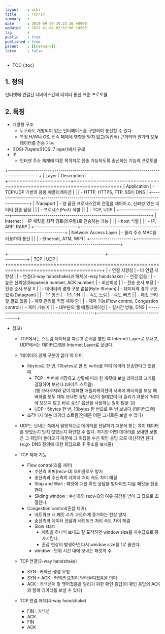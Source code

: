 ```yaml
---
layout    : wiki
title     : TCP/IP
summary   : 
date      : 2019-09-29 19:22:36 +0900
updated   : 2021-01-04 09:52:06 +0900
tag       : 
public    : true
published : true
parent    : [[network]]
latex     : false
---
```

* TOC
{:toc}

## 1. 정의
인터넷에 연결된 디바이스간의 데이터 통신 표준 프로토콜

## 2. 특징
- 개방형 구조
	- 누구라도 개방되어 있는 인터페이스를 구현하여 통신할 수 있다.
	- 특정 H/W나 OS, 접속 매체에 영향을 받지 않고(독립적) 근거리와 원거리 모두 데이터를 전송 가능
- [[OSI-7layers]]{OSI 7 layer}에서 유래
- IP
	- 인터넷 주소 체계에 따른 목적지로 전송 가능하도록 송신하는 기능의 프로토콜

+----------------------+----------------------------------------------------------------------+
| Layer                | Description                                                          |
+======================+======================================================================+
| Application          | - TCP/UDP 기반의 응용 애플리케이션                                   |
|                      | - HTTP, HTTPS, FTP, SSH, DNS                                         |
+----------------------+----------------------------------------------------------------------+
| Transport            | - 양 끝단 프로세스간의 연결을 제어하고, 신뢰성 있는 데이터 전송 담당 |
|                      | - 프로세스(Port) 식별                                                |
|                      | - TCP, UDP                                                           |
+----------------------+----------------------------------------------------------------------+
| Internet             | - IP 패킷을 최적 경로(라우팅)로 전송하는 기능                        |
|                      | - host 식별                                                          |
|                      | - IP, ARP, RARP                                                      |
+----------------------+----------------------------------------------------------------------+
| Network Access Layer | - 물리 주소 MAC을 이용하여 통신                                      |
|                      | - Ethernet, ATM, WIFI                                                |
+----------------------+----------------------------------------------------------------------+

+-------------------------------------------------+-------------------------------------+
| TCP                                             | UDP                                 |
+=================================================+=====================================+
| - 연결 지향성                                   | - 비 연결 지향성                    |
| - 연결(3-way handshake)과 해제(4-way handshake) | - 연결 없음                         |
| - 높은 신뢰성(Sequence number, ACK number)      | - 비신뢰성                          |
| - 전송 순서 보장                                | - 전송 순서 보장 X                  |
| - 데이터의 경계 구분 없음(Byte Stream)          | - 데이터의 경계 구분 있음(Datagram) |
| - 1:1 통신                                      | - 1:1, 1:N                          |
| - 속도 느림                                     | - 속도 빠름                         |
| - 패킷 관리할 필요 없음                         | - 패킷 관리를 직접 해야 함          |
| - 제어 기능(Flow control, Congestion control)   | - 제어 기능 X                       |
| - 대부분의 웹 애플리케이션                      | - 실시간 방송, DNS                  |
+-------------------------------------------------+-------------------------------------+

- 참고)
	- TCP에서는 스트림 데이터를 자르고 순서를 붙인 후 Internet Layer로 보내고, UDP에서는 데이터그램을 Internet Layer로 보낸다.
	- '데이터의 경계 구분이 없다'의 의미
		- 5bytes로 한 번, 10bytes로 한 번 write를 하여 데이터 전송한다고 했을 때
			- TCP : 버퍼에 저장하고 상황에 따라 한 패킷에 보낼 데이터의 크기를 결정하여 보낸다.(바이트 스트림)  
			  (웹 브라우저와 같이 대화형 애플리케이션이 서버에 메시지를 보낼 때 버퍼를 모두 채워 보내면 응답 시간이 쓸데없이 더 걸리기 때문에 '버퍼에 모으지 않고 바로 송신' 옵션을 사용하는 일이 많을 것) 
			- UDP : 5bytes 한 번, 10bytes 한 번으로 두 번 보낸다.(데이터그램)
		- 조각나지 않는 데이터 스트림(언제든 어떤 크기로든 보낼 수 있다)
	- UDP는 보내는 쪽에서 일방적으로 데이터를 전달하기 때문에 받는 쪽이 데이터를 받았는지 받지 않았는지 확인할 수 없다. 하지만 어떤 데이터를 보내면 보통은 그 회답이 돌아오기 때문에 그 회답을 수신 확인 응답 으로 대신하면 된다.(e.g> DNS 질의에 대한 회답으로 IP 주소를 보내줌)

	- TCP 제어 기능 
		- Flow control(흐름 제어)
			- 수신측 버퍼(recv-Q) 오버플로우 방지
			- 송신측과 수신측의 데이터 처리 속도 차이 해결
			- Stop and Wait : 패킷에 대한 확인 응답을 받아야만 다음 패킷을 전송한다.
			- Sliding window : 수신측의 recv-Q의 여유 공간을 받아 그 값으로 조절한다.
		- Congestion control(혼잡 제어)
			- 네트워크 내 패킷 수가 과도하게 증가하는 현상 방지
			- 송신측의 데이터 전달과 네트워크 처리 속도 차이 해결
			- Slow start
				- 패킷을 하나씩 보내고 잘 도착하면 window size를 지수급으로 증가시킨다.
				- 혼잡 현상이 발생하면 다시 window size를 1로 줄인다.
			- window : 단위 시간 내에 보내는 패킷의 수
	- TCP 연결(3-way handshake)
		- SYN : 커넥션 생성 요청
		- SYN + ACK : 커넥션 요청이 받아들여졌음을 의미
		- ACK : 커넥션이 잘 맺어졌음을 알리기 위한 확인 응답(이 확인 응답의 ACK와 함께 데이터를 보낼 수 있다)
		
	- TCP 연결 해제(4-way handshake)
		- FIN : 커넥션 
		- ACK
		- FIN
		- ACK
